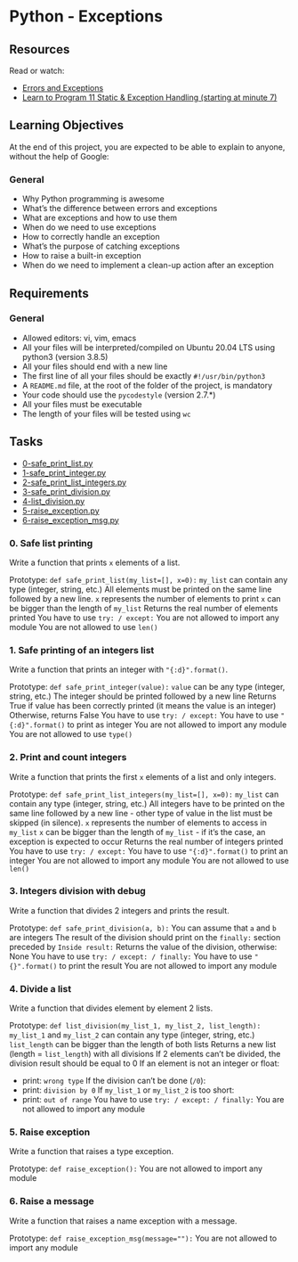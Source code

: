 # Python - Exceptions

## Resources
Read or watch:

- [Errors and Exceptions](https://docs.python.org/3/tutorial/errors.html)
- [Learn to Program 11 Static & Exception Handling (starting at minute 7)](https://www.youtube.com/watch?v=7vbgD-3s-w4)

## Learning Objectives
At the end of this project, you are expected to be able to explain to anyone, without the help of Google:

### General
- Why Python programming is awesome
- What’s the difference between errors and exceptions
- What are exceptions and how to use them
- When do we need to use exceptions
- How to correctly handle an exception
- What’s the purpose of catching exceptions
- How to raise a built-in exception
- When do we need to implement a clean-up action after an exception

## Requirements
### General
- Allowed editors: vi, vim, emacs
- All your files will be interpreted/compiled on Ubuntu 20.04 LTS using python3 (version 3.8.5)
- All your files should end with a new line
- The first line of all your files should be exactly `#!/usr/bin/python3`
- A `README.md` file, at the root of the folder of the project, is mandatory
- Your code should use the `pycodestyle` (version 2.7.*)
- All your files must be executable
- The length of your files will be tested using `wc`

## Tasks

- [0-safe_print_list.py](./0-safe_print_list.py)
- [1-safe_print_integer.py](./1-safe_print_integer.py)
- [2-safe_print_list_integers.py](./2-safe_print_list_integers.py)
- [3-safe_print_division.py](./3-safe_print_division.py)
- [4-list_division.py](./4-list_division.py)
- [5-raise_exception.py](./5-raise_exception.py)
- [6-raise_exception_msg.py](./6-raise_exception_msg.py)

### 0. Safe list printing
Write a function that prints `x` elements of a list.

Prototype: `def safe_print_list(my_list=[], x=0):`
`my_list` can contain any type (integer, string, etc.)
All elements must be printed on the same line followed by a new line.
`x` represents the number of elements to print
`x` can be bigger than the length of `my_list`
Returns the real number of elements printed
You have to use `try: / except:`
You are not allowed to import any module
You are not allowed to use `len()`

### 1. Safe printing of an integers list
Write a function that prints an integer with `"{:d}".format()`.

Prototype: `def safe_print_integer(value):`
`value` can be any type (integer, string, etc.)
The integer should be printed followed by a new line
Returns True if value has been correctly printed (it means the value is an integer)
Otherwise, returns False
You have to use `try: / except:`
You have to use `"{:d}".format()` to print as integer
You are not allowed to import any module
You are not allowed to use `type()`

### 2. Print and count integers
Write a function that prints the first `x` elements of a list and only integers.

Prototype: `def safe_print_list_integers(my_list=[], x=0):`
`my_list` can contain any type (integer, string, etc.)
All integers have to be printed on the same line followed by a new line - other type of value in the list must be skipped (in silence).
`x` represents the number of elements to access in `my_list`
`x` can be bigger than the length of `my_list` - if it’s the case, an exception is expected to occur
Returns the real number of integers printed
You have to use `try: / except:`
You have to use `"{:d}".format()` to print an integer
You are not allowed to import any module
You are not allowed to use `len()`

### 3. Integers division with debug
Write a function that divides 2 integers and prints the result.

Prototype: `def safe_print_division(a, b):`
You can assume that `a` and `b` are integers
The result of the division should print on the `finally:` section preceded by `Inside result:`
Returns the value of the division, otherwise: None
You have to use `try: / except: / finally:`
You have to use `"{}".format()` to print the result
You are not allowed to import any module

### 4. Divide a list
Write a function that divides element by element 2 lists.

Prototype: `def list_division(my_list_1, my_list_2, list_length):`
`my_list_1` and `my_list_2` can contain any type (integer, string, etc.)
`list_length` can be bigger than the length of both lists
Returns a new list (length = `list_length`) with all divisions
If 2 elements can’t be divided, the division result should be equal to 0
If an element is not an integer or float:
  - print: `wrong type`
If the division can’t be done (`/0`):
  - print: `division by 0`
If `my_list_1` or `my_list_2` is too short:
  - print: `out of range`
You have to use `try: / except: / finally:`
You are not allowed to import any module

### 5. Raise exception
Write a function that raises a type exception.

Prototype: `def raise_exception():`
You are not allowed to import any module

### 6. Raise a message
Write a function that raises a name exception with a message.

Prototype: `def raise_exception_msg(message=""):`
You are not allowed to import any module
